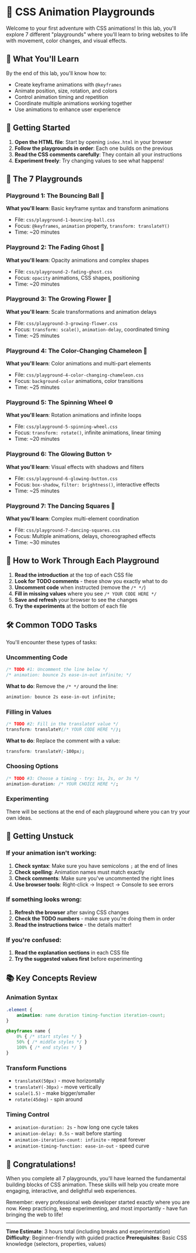 # 🎨 CSS Animation Playgrounds

Welcome to your first adventure with CSS animations! In this lab, you'll explore 7 different "playgrounds" where you'll learn to bring websites to life with movement, color changes, and visual effects.

## 🎯 What You'll Learn

By the end of this lab, you'll know how to:
- Create keyframe animations with `@keyframes`
- Animate position, size, rotation, and colors
- Control animation timing and repetition
- Coordinate multiple animations working together
- Use animations to enhance user experience

## 🚀 Getting Started

1. **Open the HTML file**: Start by opening `index.html` in your browser
2. **Follow the playgrounds in order**: Each one builds on the previous
3. **Read the CSS comments carefully**: They contain all your instructions
4. **Experiment freely**: Try changing values to see what happens!

## 🎪 The 7 Playgrounds

### Playground 1: The Bouncing Ball 🏀
**What you'll learn**: Basic keyframe syntax and transform animations
- File: `css/playground-1-bouncing-ball.css`
- Focus: `@keyframes`, `animation` property, `transform: translateY()`
- Time: ~20 minutes

### Playground 2: The Fading Ghost 👻
**What you'll learn**: Opacity animations and complex shapes
- File: `css/playground-2-fading-ghost.css`  
- Focus: `opacity` animations, CSS shapes, positioning
- Time: ~20 minutes

### Playground 3: The Growing Flower 🌸
**What you'll learn**: Scale transformations and animation delays
- File: `css/playground-3-growing-flower.css`
- Focus: `transform: scale()`, `animation-delay`, coordinated timing
- Time: ~25 minutes

### Playground 4: The Color-Changing Chameleon 🦎
**What you'll learn**: Color animations and multi-part elements
- File: `css/playground-4-color-changing-chameleon.css`
- Focus: `background-color` animations, color transitions
- Time: ~25 minutes

### Playground 5: The Spinning Wheel ⚙️
**What you'll learn**: Rotation animations and infinite loops
- File: `css/playground-5-spinning-wheel.css`
- Focus: `transform: rotate()`, infinite animations, linear timing
- Time: ~20 minutes

### Playground 6: The Glowing Button ✨
**What you'll learn**: Visual effects with shadows and filters
- File: `css/playground-6-glowing-button.css`
- Focus: `box-shadow`, `filter: brightness()`, interactive effects
- Time: ~25 minutes

### Playground 7: The Dancing Squares 💃
**What you'll learn**: Complex multi-element coordination
- File: `css/playground-7-dancing-squares.css`
- Focus: Multiple animations, delays, choreographed effects
- Time: ~30 minutes

## 📝 How to Work Through Each Playground

1. **Read the introduction** at the top of each CSS file
2. **Look for TODO comments** - these show you exactly what to do
3. **Uncomment code** when instructed (remove the `/* */`)
4. **Fill in missing values** where you see `/* YOUR CODE HERE */`
5. **Save and refresh** your browser to see the changes
6. **Try the experiments** at the bottom of each file

## 🛠️ Common TODO Tasks

You'll encounter these types of tasks:

### Uncommenting Code
```css
/* TODO #1: Uncomment the line below */
/* animation: bounce 2s ease-in-out infinite; */
```
**What to do**: Remove the `/* */` around the line:
```css
animation: bounce 2s ease-in-out infinite;
```

### Filling in Values
```css
/* TODO #2: Fill in the translateY value */
transform: translateY(/* YOUR CODE HERE */);
```
**What to do**: Replace the comment with a value:
```css
transform: translateY(-100px);
```

### Choosing Options
```css
/* TODO #3: Choose a timing - try: 1s, 2s, or 3s */
animation-duration: /* YOUR CHOICE HERE */;
```

### Experimenting

There will be sections at the end of each playground where you can try your own ideas.

## 🔧 Getting Unstuck

### If your animation isn't working:
1. **Check syntax**: Make sure you have semicolons `;` at the end of lines
2. **Check spelling**: Animation names must match exactly
3. **Check comments**: Make sure you've uncommented the right lines
4. **Use browser tools**: Right-click → Inspect → Console to see errors

### If something looks wrong:
1. **Refresh the browser** after saving CSS changes
2. **Check the TODO numbers** - make sure you're doing them in order
3. **Read the instructions twice** - the details matter!

### If you're confused:
1. **Read the explanation sections** in each CSS file
2. **Try the suggested values first** before experimenting

## 📚 Key Concepts Review

### Animation Syntax
```css
.element {
    animation: name duration timing-function iteration-count;
}

@keyframes name {
    0% { /* start styles */ }
    50% { /* middle styles */ }
    100% { /* end styles */ }
}
```

### Transform Functions
- `translateX(50px)` - move horizontally
- `translateY(-30px)` - move vertically  
- `scale(1.5)` - make bigger/smaller
- `rotate(45deg)` - spin around

### Timing Control
- `animation-duration: 2s` - how long one cycle takes
- `animation-delay: 0.5s` - wait before starting
- `animation-iteration-count: infinite` - repeat forever
- `animation-timing-function: ease-in-out` - speed curve

## 🎉 Congratulations!

When you complete all 7 playgrounds, you'll have learned the fundamental building blocks of CSS animation. These skills will help you create more engaging, interactive, and delightful web experiences.

Remember: every professional web developer started exactly where you are now. Keep practicing, keep experimenting, and most importantly - have fun bringing the web to life!

---

**Time Estimate**: 3 hours total (including breaks and experimentation)
**Difficulty**: Beginner-friendly with guided practice
**Prerequisites**: Basic CSS knowledge (selectors, properties, values)
